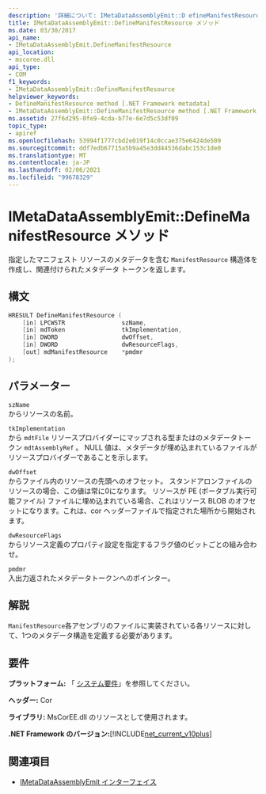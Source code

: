 ```yaml
---
description: '詳細について: IMetaDataAssemblyEmit::D efineManifestResource メソッド'
title: IMetaDataAssemblyEmit::DefineManifestResource メソッド
ms.date: 03/30/2017
api_name:
- IMetaDataAssemblyEmit.DefineManifestResource
api_location:
- mscoree.dll
api_type:
- COM
f1_keywords:
- IMetaDataAssemblyEmit::DefineManifestResource
helpviewer_keywords:
- DefineManifestResource method [.NET Framework metadata]
- IMetaDataAssemblyEmit::DefineManifestResource method [.NET Framework metadata]
ms.assetid: 27f6d295-0fe9-4cda-b77e-6e7d5c53df09
topic_type:
- apiref
ms.openlocfilehash: 53994f1777cbd2e019f14c0ccae375e6424de509
ms.sourcegitcommit: ddf7edb67715a5b9a45e3dd44536dabc153c1de0
ms.translationtype: MT
ms.contentlocale: ja-JP
ms.lasthandoff: 02/06/2021
ms.locfileid: "99678329"
---
```

# <a name="imetadataassemblyemitdefinemanifestresource-method"></a>IMetaDataAssemblyEmit::DefineManifestResource メソッド

指定したマニフェスト リソースのメタデータを含む `ManifestResource` 構造体を作成し、関連付けられたメタデータ トークンを返します。  
  
## <a name="syntax"></a>構文  
  
```cpp  
HRESULT DefineManifestResource (  
    [in] LPCWSTR                szName,
    [in] mdToken                tkImplementation,
    [in] DWORD                  dwOffset,
    [in] DWORD                  dwResourceFlags,  
    [out] mdManifestResource    *pmdmr  
);  
```  
  
## <a name="parameters"></a>パラメーター  

 `szName`  
 からリソースの名前。  
  
 `tkImplementation`  
 から `mdtFile` リソースプロバイダーにマップされる型またはのメタデータトークン `mdtAssemblyRef` 。 NULL 値は、メタデータが埋め込まれているファイルがリソースプロバイダーであることを示します。  
  
 `dwOffset`  
 からファイル内のリソースの先頭へのオフセット。 スタンドアロンファイルのリソースの場合、この値は常に0になります。 リソースが PE (ポータブル実行可能ファイル) ファイルに埋め込まれている場合、これはリソース BLOB のオフセットになります。これは、cor ヘッダーファイルで指定された場所から開始されます。  
  
 `dwResourceFlags`  
 からリソース定義のプロパティ設定を指定するフラグ値のビットごとの組み合わせ。  
  
 `pmdmr`  
 入出力返されたメタデータトークンへのポインター。  
  
## <a name="remarks"></a>解説  

 `ManifestResource`各アセンブリのファイルに実装されている各リソースに対して、1つのメタデータ構造を定義する必要があります。  
  
## <a name="requirements"></a>要件  

 **プラットフォーム:** 「 [システム要件](../../get-started/system-requirements.md)」を参照してください。  
  
 **ヘッダー:** Cor  
  
 **ライブラリ:** MsCorEE.dll のリソースとして使用されます。  
  
 **.NET Framework のバージョン:**[!INCLUDE[net_current_v10plus](../../../../includes/net-current-v10plus-md.md)]  
  
## <a name="see-also"></a>関連項目

- [IMetaDataAssemblyEmit インターフェイス](imetadataassemblyemit-interface.md)
